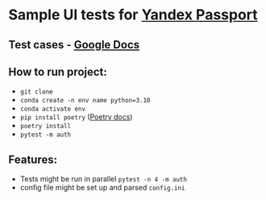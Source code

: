 # Sample UI tests for [Yandex Passport](https://passport.yandex.ru/)

## Test cases - [Google Docs](https://docs.google.com/document/d/1-6izc_yIUNymeoYirEasshHp9b0Mk3iC6OT3u8_T4e8/edit?usp=sharing)
## How to run project:
- `git clone `
- `conda create -n env name python=3.10`
- `conda activate env`
- `pip install poetry` ([Poetry docs](https://python-poetry.org/docs/))
- `poetry install`  
- `pytest -m auth`

## Features:
 - Tests might be run in parallel `pytest -n 4 -m auth`
 - config file might be set up and parsed `config.ini`
